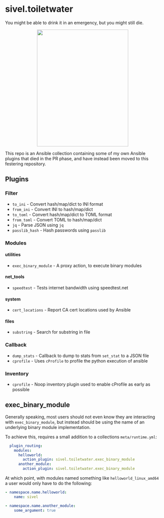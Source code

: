 # sivel.toiletwater

You might be able to drink it in an emergency, but you might still die.

<p align="center"><img width="297" height="380" src="https://i.imgur.com/LCYeNRx.png"></p>

This repo is an Ansible collection containing some of my own Ansible plugins that died in the PR phase, and have instead been moved to this festering repository.

## Plugins

### Filter

* `to_ini` - Convert hash/map/dict to INI format
* `from_ini` - Convert INI to hash/map/dict
* `to_toml` - Convert hash/map/dict to TOML format
* `from_toml` - Convert TOML to hash/map/dict
* `jq` - Parse JSON using `jq`
* `passlib_hash` - Hash passwords using `passlib`

### Modules

#### utilities

* `exec_binary_module` - A proxy action, to execute binary modules

#### net_tools

* `speedtest` - Tests internet bandwidth using speedtest.net

#### system

* `cert_locations` - Report CA cert locations used by Ansible

#### files

* `substring` - Search for substring in file

### Callback

* `dump_stats` - Callback to dump to stats from `set_stat` to a JSON file
* `cprofile` - Uses `cProfile` to profile the python execution of ansible

### Inventory

* `cprofile` - Noop inventory plugin used to enable cProfile as early as possible

## exec_binary_module

Generally speaking, most users should not even know they are interacting with `exec_binary_module`, but instead should be using the name of an underlying binary module implementation.

To achieve this, requires a small addition to a collections `meta/runtime.yml`:

```yaml
  plugin_routing:
    modules:
      helloworld:
        action_plugin: sivel.toiletwater.exec_binary_module
      another_module:
        action_plugin: sivel.toiletwater.exec_binary_module
```

At which point, with modules named something like `helloworld_linux_amd64` a user would only have to do the following:

```yaml
- namespace.name.helloworld:
    name: sivel

- namespace.name.another_module:
    some_argument: true
```

